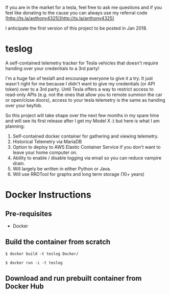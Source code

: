 If you are in the market for a tesla, feel free to ask me questions and if you feel like donating to the cause you can always use my referral code [http://ts.la/anthony4325](http://ts.la/anthony4325)

I anticipate the first version of this project to be posted in Jan 2018.

# teslog
A self-contained telemetry tracker for Tesla vehicles that doesn't require handing over your credentials to a 3rd party!

I'm a huge fan of teslafi and encourage everyone to give it a try. It just wasn't right for me because I didn't want to give my credentials (or API token) over to a 3rd party. Until Tesla offers a way to restrict access to read-only APIs (e.g. not the ones that allow you to remote summon the car or open/close doors), access to your tesla telemetry is the same as handing over your keyfob. 

So this project will take shape over the next few months in my spare time and will see its first release after I get my Model X :) but here is what I am planning:

1. Self-contained docker container for gathering and viewing telemetry.
2. Historical Telemetry via MariaDB
3. Option to deploy to AWS Elastic Container Service if you don't want to leave your home computer on.
4. Ability to enable / disable logging via email so you can reduce vampire drain.
5. Will largely be written in either Python or Java.
6. Will use RRDTool for graphs and long term storage (10+ years)



# Docker Instructions

## Pre-requisites

* Docker

## Build the container from scratch

```
$ docker build -t teslog Docker/
```

```
$ docker run -i -t teslog
```

## Download and run prebuilt container from Docker Hub
